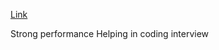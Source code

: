 [Link](https://www.youtube.com/watch?v=LI5O6rfe7zI&list=PLMOobVGrchXPeBgrrnQN6pimrmpTsWFiZ)

Strong performance
Helping in coding interview
